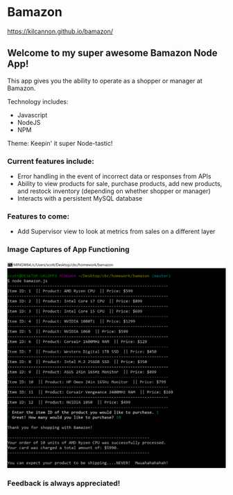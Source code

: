 # Bamazon

https://kilcannon.github.io/bamazon/

## Welcome to my super awesome Bamazon Node App!

This app gives you the ability to operate as a shopper or manager at Bamazon.

Technology includes:
+ Javascript
+ NodeJS
+ NPM

Theme: Keepin' it super Node-tastic!

### Current features include:

+ Error handling in the event of incorrect data or responses from APIs
+ Ability to view products for sale, purchase products, add new products, and restock inventory (depending on whether shopper or manager)
+ Interacts with a persistent MySQL database

### Features to come:
+ Add Supervisor view to look at metrics from sales on a different layer

### Image Captures of App Functioning
<img src="assets/image_walkthrough/customer_view_purchase_product.png">

### Feedback is always appreciated!
